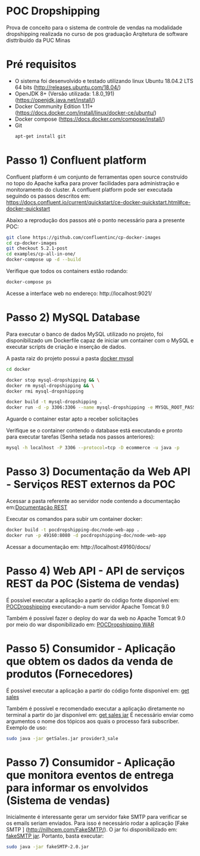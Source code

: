 # POC Dropshipping

Prova de conceito para o sistema de controle de vendas na modalidade dropshipping realizada no curso de pos graduação Arqitetura de software disttribuído da PUC Minas

# Pré requisitos
  - O sistema foi desenvolvido e testado utilizando linux Ubuntu 18.04.2 LTS 64 bits (http://releases.ubuntu.com/18.04/)
  - OpenJDK 8+ (Versão utilizada: 1.8.0_191) (https://openjdk.java.net/install/)
  - Docker Community Edition 1.11+ (https://docs.docker.com/install/linux/docker-ce/ubuntu/)
  - Docker compose (https://docs.docker.com/compose/install/)
  - Git
      ```sh
      apt-get install git
      ```
# Passo 1) Confluent platform

Confluent platform é um conjunto de ferramentas open source construído no topo do Apache kafka para prover facilidades para administração e monitoramento do cluster.
A confluent platform pode ser executada seguindo os passos descritos em: https://docs.confluent.io/current/quickstart/ce-docker-quickstart.html#ce-docker-quickstart

Abaixo a reprodução dos passos até o ponto necessário para a presente POC:
```sh
git clone https://github.com/confluentinc/cp-docker-images
cd cp-docker-images
git checkout 5.2.1-post
cd examples/cp-all-in-one/
docker-compose up -d --build
```
Verifique que todos os containers estão rodando:
```sh
docker-compose ps
```
Acesse a interface web no endereço:
http://localhost:9021/

# Passo 2) MySQL Database

Para executar o banco de dados MySQL utilizado no projeto, foi disponibilizado um Dockerfile capaz de iniciar um container com o MySQL e executar scripts de criação e inserção de dados.

A pasta raiz do projeto possui a pasta [docker mysql](docker/mysql)
```sh
cd docker

docker stop mysql-dropshipping && \
docker rm mysql-dropshipping && \
docker rmi mysql-dropshipping

docker build -t mysql-dropshipping .
docker run -d -p 3306:3306 --name mysql-dropshipping -e MYSQL_ROOT_PASSWORD=12345 -e MYSQL_ROOT_HOST=% mysql-dropshipping
```    
Aguarde o container estar apto a receber solicitações

Verifique se o container contendo o database está executando e pronto para executar tarefas (Senha setada nos passos anteriores):
```sh
mysql -h localhost -P 3306 --protocol=tcp -D ecommerce -u java -p
```
# Passo 3) Documentação da Web API - Serviços REST externos da POC

Acessar a pasta referente ao servidor node contendo a documentação em:[Documentação REST](nodejs-server-server)

Executar os comandos para subir um container docker:
```sh
docker build -t pocdropshipping-doc/node-web-app .
docker run -p 49160:8080 -d pocdropshipping-doc/node-web-app
```
Acessar a documentação em: http://localhost:49160/docs/

# Passo 4) Web API - API de serviços REST da POC (Sistema de vendas)
É possível executar a aplicação a partir do código fonte disponível em: [POCDropshipping](POCDropshipping) executando-a num servidor Apache Tomcat 9.0

Também é possível fazer o deploy do war da web no Apache Tomcat 9.0 por meio do war disponibilizado em: [POCDropshipping WAR](jars/POCDropshipping.war)

# Passo 5) Consumidor - Aplicação que obtem os dados da venda de produtos (Fornecedores)
É possível executar a aplicação a partir do código fonte disponível em: [get sales](get-sales-kafka)

Também é possível e recomendado executar a aplicação diretamente no terminal a partir do jar disponível em: [get sales jar](jars/getSales.jar)
É necessário enviar como argumentos o nome dos tópicos aos quais o processo fará subscriber. Exemplo de uso:
```sh
sudo java -jar getSales.jar provider3_sale
```

# Passo 7) Consumidor - Aplicação que monitora eventos de entrega para informar os envolvidos (Sistema de vendas)
Inicialmente é interessante gerar um servidor fake SMTP para verificar se os emails seriam enviados. Para isso é necessário rodar a aplicação [Fake SMTP ] (http://nilhcem.com/FakeSMTP/). O jar foi disponibilizado em: [fakeSMTP jar](jars/fakeSMTP-2.0.jar). Portanto, basta executar:
```sh
sudo java -jar fakeSMTP-2.0.jar
```
